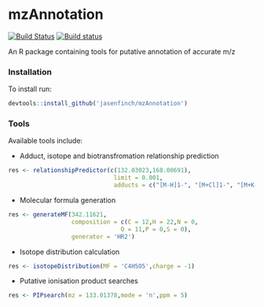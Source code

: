 # mzAnnotation

[![Build Status](https://travis-ci.org/jasenfinch/mzAnnotation.svg?branch=master)](https://travis-ci.org/jasenfinch/mzAnnotation)
[![Build status](https://ci.appveyor.com/api/projects/status/b9wgaej0u690ls20/branch/master?svg=true)](https://ci.appveyor.com/project/jasenfinch/mzannotation/branch/master)

An R package containing tools for putative annotation of accurate m/z

### Installation

To install run:
```R
devtools::install_github('jasenfinch/mzAnnotation')
```

### Tools

Available tools include:

* Adduct, isotope and biotransfromation relationship prediction
```r
res <- relationshipPredictor(c(132.03023,168.00691),
                              limit = 0.001,
                              adducts = c("[M-H]1-", "[M+Cl]1-", "[M+K-2H]1-"))
```

* Molecular formula generation
```r
res <- generateMF(342.11621,
                  composition = c(C = 12,H = 22,N = 0,
                                O = 11,P = 0,S = 0),
                  generator = 'HR2')

```

* Isotope distribution calculation
```r
res <- isotopeDistribution(MF = 'C4H5O5',charge = -1)
```

* Putative ionisation product searches
```r
res <- PIPsearch(mz = 133.01378,mode = 'n',ppm = 5)
```